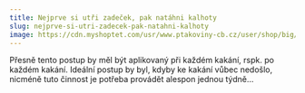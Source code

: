 ```yaml
---
title: Nejprve si utři zadeček, pak natáhni kalhoty
slug: nejprve-si-utri-zadecek-pak-natahni-kalhoty
image: https://cdn.myshoptet.com/usr/www.ptakoviny-cb.cz/user/shop/big/15100_hovinko-s-ocima.jpg?5aa005c4
---
```

P﻿řesně tento postup by měl být aplikovaný při každém kakání, rspk. po každém kakání. Ideální postup by byl, kdyby ke kakání vůbec nedošlo, nicméně tuto činnost je potřeba provádět alespon jednou týdně...